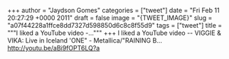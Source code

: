 
+++
author = "Jaydson Gomes"
categories = ["tweet"]
date = "Fri Feb 11 20:27:29 +0000 2011"
draft = false
image = "{TWEET_IMAGE}"
slug = "a07f44228a1ffce8dd7327d598850d6c8c8f55d9"
tags = ["tweet"]
title = """I liked a YouTube video -..."""
+++
I liked a YouTube video -- VIGGIE & VIKA: Live in Iceland  'ONE" - Metallica/"RAINING B... http://youtu.be/aBi9fOPT6LQ?a
